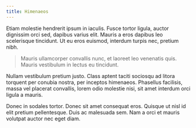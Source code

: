 ```yaml
---
title: Himenaeos
---
```


Etiam molestie hendrerit ipsum in iaculis. Fusce tortor ligula, auctor dignissim orci sed, dapibus varius elit. Mauris a eros dapibus leo scelerisque tincidunt. Ut eu eros euismod, interdum turpis nec, pretium nibh.

> Mauris ullamcorper convallis nunc, et laoreet leo venenatis quis. Mauris vestibulum in lectus eu tincidunt.

Nullam vestibulum pretium justo. Class aptent taciti sociosqu ad litora torquent per conubia nostra, per inceptos himenaeos. Phasellus facilisis, massa vel placerat convallis, lorem odio molestie nisi, sit amet interdum orci ligula a mauris.

Donec in sodales tortor. Donec sit amet consequat eros. Quisque ut nisl id elit pretium pellentesque. Duis ac malesuada sem. Nam a orci et mauris volutpat auctor nec eget diam.
